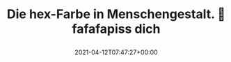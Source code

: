---
retweeted: false
source: <a href="https://mobile.twitter.com" rel="nofollow">Twitter Web App</a>
entities:
  user_mentions: []
  urls: []
  symbols: []
  media:
  - expanded_url: https://twitter.com/bascht/status/1381514285860454400/photo/1
    indices:
    - '53'
    - '76'
    url: https://t.co/5n7z5JuHn2
    media_url: http://pbs.twimg.com/media/EywfogoW8AA_0aQ.png
    id_str: '1381513966510338048'
    id: '1381513966510338048'
    media_url_https: https://pbs.twimg.com/media/EywfogoW8AA_0aQ.png
    sizes:
      large:
        w: '340'
        h: '71'
        resize: fit
      small:
        w: '340'
        h: '71'
        resize: fit
      thumb:
        w: '71'
        h: '71'
        resize: crop
      medium:
        w: '340'
        h: '71'
        resize: fit
    type: photo
    display_url: pic.twitter.com/5n7z5JuHn2
  hashtags: []
display_text_range:
- '0'
- '76'
favorite_count: '4'
id_str: '1381514285860454400'
truncated: false
retweet_count: '0'
id: '1381514285860454400'
possibly_sensitive: false
created_at: Mon Apr 12 07:47:27 +0000 2021
favorited: false
full_text: "Die hex-Farbe in Menschengestalt.\n\n\U0001F3B5 fafafapiss dich"
lang: de
extended_entities:
  media:
  - expanded_url: https://twitter.com/bascht/status/1381514285860454400/photo/1
    indices:
    - '53'
    - '76'
    url: https://t.co/5n7z5JuHn2
    media_url: http://pbs.twimg.com/media/EywfogoW8AA_0aQ.png
    id_str: '1381513966510338048'
    id: '1381513966510338048'
    media_url_https: https://pbs.twimg.com/media/EywfogoW8AA_0aQ.png
    sizes:
      large:
        w: '340'
        h: '71'
        resize: fit
      small:
        w: '340'
        h: '71'
        resize: fit
      thumb:
        w: '71'
        h: '71'
        resize: crop
      medium:
        w: '340'
        h: '71'
        resize: fit
    type: photo
    display_url: pic.twitter.com/5n7z5JuHn2
tags:
- pesos/twitter
date: '2021-04-12T07:47:27+00:00'
src: https://twitter.com/bascht/status/1381514285860454400
original_url: https://twitter.com/bascht/status/1381514285860454400
type: twitter_tweet
media_url: https://img.bascht.com/twitter/pbs.twimg.com/media/EywfogoW8AA_0aQ.png
text: "Die hex-Farbe in Menschengestalt.\n\n\U0001F3B5 fafafapiss dich"
title: "Die hex-Farbe in Menschengestalt.\n\U0001F3B5 fafafapiss dich\n"

---